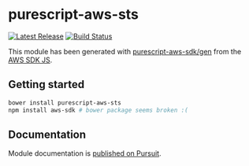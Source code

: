 # purescript-aws-sts

[![Latest Release](https://pursuit.purescript.org/packages/purescript-aws-sts/badge)](https://pursuit.purescript.org/packages/purescript-aws-sts)
[![Build Status](https://app.wercker.com/status/5909b9e96d1080804b17a28f72f87b6b/s/master)](https://app.wercker.com/project/byKey/5909b9e96d1080804b17a28f72f87b6b)

This module has been generated with [purescript-aws-sdk/gen](https://github.com/purescript-aws-sdk/gen) from the [AWS SDK JS](https://github.com/aws/aws-sdk-js).

## Getting started

```sh
bower install purescript-aws-sts
npm install aws-sdk # bower package seems broken :(
```

## Documentation

Module documentation is [published on Pursuit](http://pursuit.purescript.org/packages/purescript-aws-sts).
